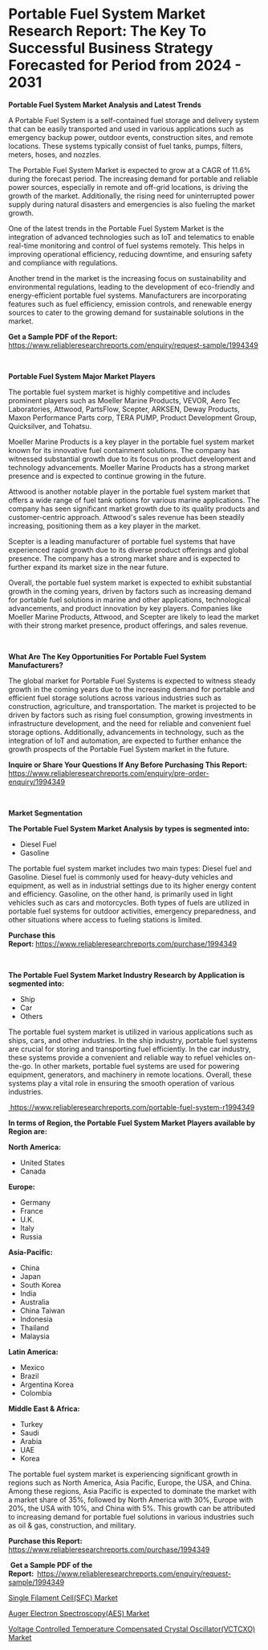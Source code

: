 <p><h1>Portable Fuel System Market Research Report: The Key To Successful Business Strategy Forecasted for Period from 2024 - 2031</h1></p><p><strong>Portable Fuel System Market Analysis and Latest Trends</strong></p>
<p><p>A Portable Fuel System is a self-contained fuel storage and delivery system that can be easily transported and used in various applications such as emergency backup power, outdoor events, construction sites, and remote locations. These systems typically consist of fuel tanks, pumps, filters, meters, hoses, and nozzles.</p><p>The Portable Fuel System Market is expected to grow at a CAGR of 11.6% during the forecast period. The increasing demand for portable and reliable power sources, especially in remote and off-grid locations, is driving the growth of the market. Additionally, the rising need for uninterrupted power supply during natural disasters and emergencies is also fueling the market growth.</p><p>One of the latest trends in the Portable Fuel System Market is the integration of advanced technologies such as IoT and telematics to enable real-time monitoring and control of fuel systems remotely. This helps in improving operational efficiency, reducing downtime, and ensuring safety and compliance with regulations.</p><p>Another trend in the market is the increasing focus on sustainability and environmental regulations, leading to the development of eco-friendly and energy-efficient portable fuel systems. Manufacturers are incorporating features such as fuel efficiency, emission controls, and renewable energy sources to cater to the growing demand for sustainable solutions in the market.</p></p>
<p><strong>Get a Sample PDF of the Report:&nbsp;</strong> <a href="https://www.reliableresearchreports.com/enquiry/request-sample/1994349">https://www.reliableresearchreports.com/enquiry/request-sample/1994349</a></p>
<p>&nbsp;</p>
<p><strong>Portable Fuel System Major Market Players</strong></p>
<p><p>The portable fuel system market is highly competitive and includes prominent players such as Moeller Marine Products, VEVOR, Aero Tec Laboratories, Attwood, PartsFlow, Scepter, ARKSEN, Deway Products, Maxon Performance Parts corp, TERA PUMP, Product Development Group, Quicksilver, and Tohatsu.</p><p>Moeller Marine Products is a key player in the portable fuel system market known for its innovative fuel containment solutions. The company has witnessed substantial growth due to its focus on product development and technology advancements. Moeller Marine Products has a strong market presence and is expected to continue growing in the future.</p><p>Attwood is another notable player in the portable fuel system market that offers a wide range of fuel tank options for various marine applications. The company has seen significant market growth due to its quality products and customer-centric approach. Attwood's sales revenue has been steadily increasing, positioning them as a key player in the market.</p><p>Scepter is a leading manufacturer of portable fuel systems that have experienced rapid growth due to its diverse product offerings and global presence. The company has a strong market share and is expected to further expand its market size in the near future.</p><p>Overall, the portable fuel system market is expected to exhibit substantial growth in the coming years, driven by factors such as increasing demand for portable fuel solutions in marine and other applications, technological advancements, and product innovation by key players. Companies like Moeller Marine Products, Attwood, and Scepter are likely to lead the market with their strong market presence, product offerings, and sales revenue.</p></p>
<p>&nbsp;</p>
<p><strong>What Are The Key Opportunities For Portable Fuel System Manufacturers?</strong></p>
<p><p>The global market for Portable Fuel Systems is expected to witness steady growth in the coming years due to the increasing demand for portable and efficient fuel storage solutions across various industries such as construction, agriculture, and transportation. The market is projected to be driven by factors such as rising fuel consumption, growing investments in infrastructure development, and the need for reliable and convenient fuel storage options. Additionally, advancements in technology, such as the integration of IoT and automation, are expected to further enhance the growth prospects of the Portable Fuel System market in the future.</p></p>
<p><strong>Inquire or Share Your Questions If Any Before Purchasing This Report:</strong> <a href="https://www.reliableresearchreports.com/enquiry/pre-order-enquiry/1994349">https://www.reliableresearchreports.com/enquiry/pre-order-enquiry/1994349</a></p>
<p>&nbsp;</p>
<p><strong>Market Segmentation</strong></p>
<p><strong>The Portable Fuel System Market Analysis by types is segmented into:</strong></p>
<p><ul><li>Diesel Fuel</li><li>Gasoline</li></ul></p>
<p><p>The portable fuel system market includes two main types: Diesel fuel and Gasoline. Diesel fuel is commonly used for heavy-duty vehicles and equipment, as well as in industrial settings due to its higher energy content and efficiency. Gasoline, on the other hand, is primarily used in light vehicles such as cars and motorcycles. Both types of fuels are utilized in portable fuel systems for outdoor activities, emergency preparedness, and other situations where access to fueling stations is limited.</p></p>
<p><strong>Purchase this Report:&nbsp;</strong><a href="https://www.reliableresearchreports.com/purchase/1994349">https://www.reliableresearchreports.com/purchase/1994349</a></p>
<p>&nbsp;</p>
<p><strong>The Portable Fuel System Market Industry Research by Application is segmented into:</strong></p>
<p><ul><li>Ship</li><li>Car</li><li>Others</li></ul></p>
<p><p>The portable fuel system market is utilized in various applications such as ships, cars, and other industries. In the ship industry, portable fuel systems are crucial for storing and transporting fuel efficiently. In the car industry, these systems provide a convenient and reliable way to refuel vehicles on-the-go. In other markets, portable fuel systems are used for powering equipment, generators, and machinery in remote locations. Overall, these systems play a vital role in ensuring the smooth operation of various industries.</p></p>
<p><a href="https://www.reliableresearchreports.com/portable-fuel-system-r1994349">&nbsp;https://www.reliableresearchreports.com/portable-fuel-system-r1994349</a></p>
<p><strong>In terms of Region, the Portable Fuel System Market Players available by Region are:</strong></p>
<p>
    <p> <strong> North America: </strong>
        <ul>
            <li>United States</li>
            <li>Canada</li>
        </ul>
        </p> 
    <p> <strong> Europe: </strong>
        <ul>
            <li>Germany</li>
            <li>France</li>
            <li>U.K.</li>
            <li>Italy</li>
            <li>Russia</li>
        </ul>
        </p> 
    <p> <strong> Asia-Pacific: </strong>
        <ul>
            <li>China</li>
            <li>Japan</li>
            <li>South Korea</li>
            <li>India</li>
            <li>Australia</li>
            <li>China Taiwan</li>
            <li>Indonesia</li>
            <li>Thailand</li>
            <li>Malaysia</li>
        </ul>
        </p> 
    <p> <strong> Latin America: </strong>
        <ul>
            <li>Mexico</li>
            <li>Brazil</li>
            <li>Argentina Korea</li>
            <li>Colombia</li>
        </ul>
        </p> 
    <p> <strong> Middle East & Africa: </strong>
        <ul>
            <li>Turkey</li>
            <li>Saudi</li>
            <li>Arabia</li>
            <li>UAE</li>
            <li>Korea</li>
        </ul>
    </p>
    </p>
<p><p>The portable fuel system market is experiencing significant growth in regions such as North America, Asia Pacific, Europe, the USA, and China. Among these regions, Asia Pacific is expected to dominate the market with a market share of 35%, followed by North America with 30%, Europe with 20%, the USA with 10%, and China with 5%. This growth can be attributed to increasing demand for portable fuel solutions in various industries such as oil & gas, construction, and military.</p></p>
<p><strong>Purchase this Report: </strong><a href="https://www.reliableresearchreports.com/purchase/1994349">https://www.reliableresearchreports.com/purchase/1994349</a></p>
<p>&nbsp;<strong>Get a Sample PDF of the Report:&nbsp;&nbsp;</strong><a href="https://www.reliableresearchreports.com/enquiry/request-sample/1994349">https://www.reliableresearchreports.com/enquiry/request-sample/1994349</a></p>
<p><strong></strong></p>
<p><p><a href="https://www.linkedin.com/pulse/analyzing-single-filament-cellsfc-market-global-industry-perspective-zgyqe?trackingId=sg1jigE2l42XKHK%2BrHVJhA%3D%3D">Single Filament Cell(SFC) Market</a></p><p><a href="https://www.linkedin.com/pulse/auger-electron-spectroscopyaes-market-outlook-industry-gte4e?trackingId=uNQYn65LgTktMu0hc9AZAw%3D%3D">Auger Electron Spectroscopy(AES) Market</a></p><p><a href="https://www.linkedin.com/pulse/voltage-controlled-temperature-compensated-crystal-oscillatorvctcxo-d4bje?trackingId=NO9FL1fHYENFFhNR7UTFGA%3D%3D">Voltage Controlled Temperature Compensated Crystal Oscillator(VCTCXO) Market</a></p></p>